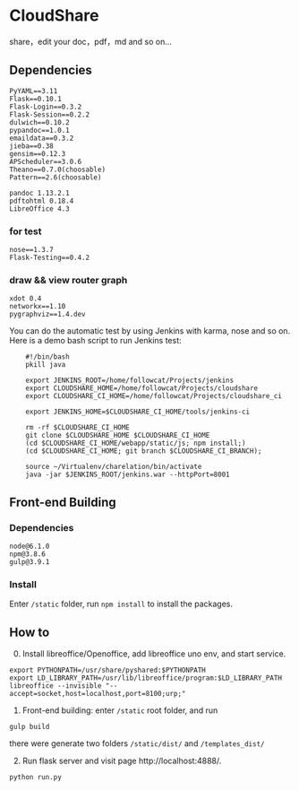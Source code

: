 # CloudShare
share，edit your doc，pdf，md and so on...

## Dependencies

    PyYAML==3.11
    Flask==0.10.1
    Flask-Login==0.3.2
    Flask-Session==0.2.2
    dulwich==0.10.2
    pypandoc==1.0.1
    emaildata==0.3.2
    jieba==0.38
    gensim==0.12.3
    APScheduler==3.0.6
    Theano==0.7.0(choosable)
    Pattern==2.6(choosable)

    pandoc 1.13.2.1
    pdftohtml 0.18.4
    LibreOffice 4.3

### for test

    nose==1.3.7
    Flask-Testing==0.4.2

### draw && view router graph

    xdot 0.4
    networkx==1.10
    pygraphviz==1.4.dev


You can do the automatic test by using Jenkins with karma, nose and so on.
Here is a demo bash script to run Jenkins test:

```
    #!/bin/bash
    pkill java

    export JENKINS_ROOT=/home/followcat/Projects/jenkins
    export CLOUDSHARE_HOME=/home/followcat/Projects/cloudshare
    export CLOUDSHARE_CI_HOME=/home/followcat/Projects/cloudshare_ci

    export JENKINS_HOME=$CLOUDSHARE_CI_HOME/tools/jenkins-ci

    rm -rf $CLOUDSHARE_CI_HOME
    git clone $CLOUDSHARE_HOME $CLOUDSHARE_CI_HOME
    (cd $CLOUDSHARE_CI_HOME/webapp/static/js; npm install;)
    (cd $CLOUDSHARE_CI_HOME; git branch $CLOUDSHARE_CI_BRANCH);

    source ~/Virtualenv/charelation/bin/activate
    java -jar $JENKINS_ROOT/jenkins.war --httpPort=8001
```


## Front-end Building

### Dependencies

    node@6.1.0
    npm@3.8.6
    gulp@3.9.1

### Install

Enter ```/static``` folder, run ```npm install``` to install the packages.


## How to

0) Install libreoffice/Openoffice, add libreoffice uno env, and start service.

```
export PYTHONPATH=/usr/share/pyshared:$PYTHONPATH
export LD_LIBRARY_PATH=/usr/lib/libreoffice/program:$LD_LIBRARY_PATH
libreoffice --invisible "--accept=socket,host=localhost,port=8100;urp;"
```

1) Front-end building: enter ```/static``` root folder, and run
```
gulp build
```
there were generate two folders ```/static/dist/``` and ```/templates_dist/```

2) Run flask server and visit page http://localhost:4888/.

```
python run.py
```

